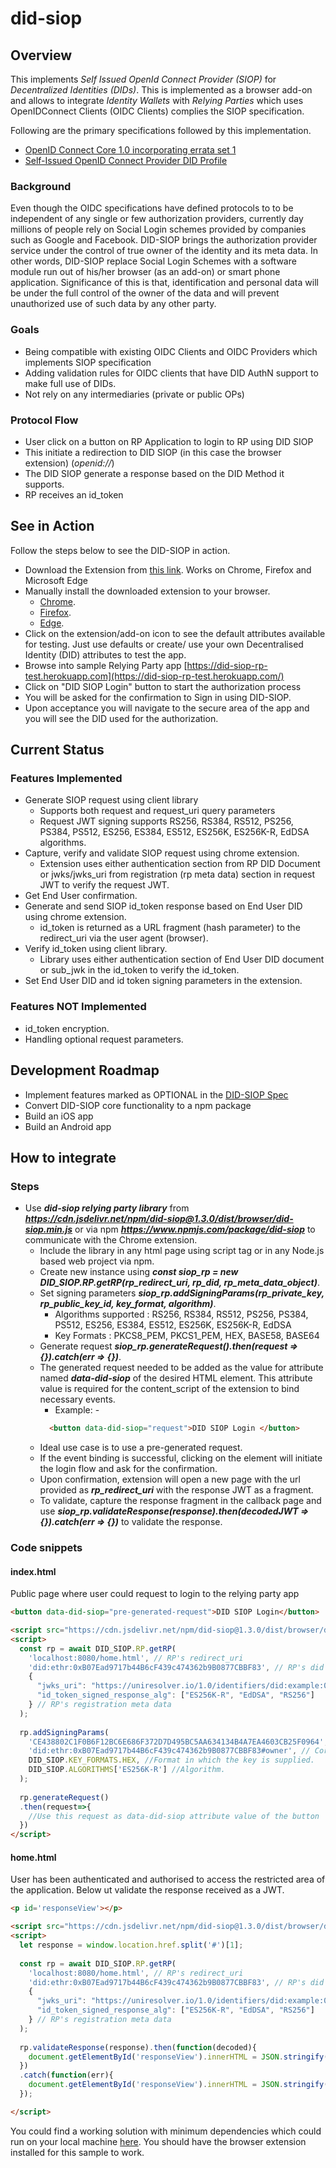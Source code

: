 # did-siop #

## Overview ##
This implements _Self Issued OpenId Connect Provider (SIOP)_ for _Decentralized Identities (DIDs)_. This is implemented  as a browser add-on and allows to integrate _Identity Wallets_ with _Relying Parties_ which uses OpenIDConnect Clients (OIDC Clients) complies the SIOP specification.

Following are the primary specifications followed by this implementation.
* [OpenID Connect Core 1.0 incorporating errata set 1](https://openid.net/specs/openid-connect-core-1_0.html#SelfIssued)
* [Self-Issued OpenID Connect Provider DID Profile](https://identity.foundation/did-siop/)

### Background ###
Even though the OIDC specifications have defined protocols to to be independent of any single or few authorization providers, currently day millions of people rely on Social Login schemes provided by companies such as Google and Facebook. DID-SIOP brings the authorization provider service under the control of true owner of the identity and its meta data. In other words, DID-SIOP replace Social Login Schemes with a software module run out of his/her browser (as an add-on) or smart phone application. Significance of this is that, identification and personal data will be under the full control of the owner of the data and will prevent unauthorized use of such data by any other party.

### Goals ###
* Being compatible with existing OIDC Clients and OIDC Providers which implements SIOP specification
* Adding validation rules for OIDC clients that have DID AuthN support to make full use of DIDs.
* Not rely on any intermediaries (private or public OPs)

### Protocol Flow ###
* User click on a button on RP Application to login to RP using DID SIOP
* This initiate a redirection to DID SIOP (in this case the browser extension) (_openid://<SIOP Request>_)
* The DID SIOP generate a response _*<SIOP Response>*_ based on the DID Method it supports.
* RP receives an id_token 


## See in Action ##
Follow the steps below to see the DID-SIOP in action.

- Download the Extension from [this link](https://drive.google.com/drive/folders/1h6Ow_ibp_Pet8oBkGKfCOSzKVFHgZM18). Works on Chrome, Firefox and Microsoft Edge
- Manually install the downloaded extension to your browser.
  * [Chrome](https://webkul.com/blog/how-to-install-the-unpacked-extension-in-chrome/).
  * [Firefox](https://extensionworkshop.com/documentation/develop/temporary-installation-in-firefox/).
  * [Edge](https://docs.microsoft.com/en-us/microsoft-edge/extensions/guides/adding-and-removing-extensions).
- Click on the extension/add-on icon to see the default attributes available for testing. Just use defaults or create/ use your own Decentralised Identity (DID) attributes to test the app.
- Browse into sample Relying Party app [https://did-siop-rp-test.herokuapp.com](https://did-siop-rp-test.herokuapp.com/)
- Click on "DID SIOP Login" button to start the authorization process
- You will be asked for the confirmation to Sign in using DID-SIOP.
- Upon acceptance you will navigate to the secure area of the app and you will see the DID used for the authorization.

## Current Status ##
### Features Implemented ###
* Generate SIOP request using client library
  * Supports both request and request_uri query parameters
  * Request JWT signing supports RS256, RS384, RS512, PS256, PS384, PS512, ES256, ES384, ES512, ES256K, ES256K-R, EdDSA algorithms.
* Capture, verify and validate SIOP request using chrome extension.
  * Extension uses either authentication section from RP DID Document or jwks/jwks_uri from registration (rp meta data) section in request JWT to verify the request JWT.
* Get End User confirmation.
* Generate and send SIOP id_token response based on End User DID using chrome extension.
  * id_token is returned as a URL fragment (hash parameter) to the redirect_uri via the user agent (browser).
* Verify id_token using client library.
  * Library uses either authentication section of End User DID document or sub_jwk in the id_token to verify the id_token.
* Set End User DID and id token signing parameters in the extension.

### Features NOT Implemented ###
* id_token encryption.
* Handling optional request parameters.

## Development Roadmap ##
- Implement features marked as OPTIONAL in the [DID-SIOP Spec](https://identity.foundation/did-siop/)
- Convert DID-SIOP core functionality to a npm package
- Build an iOS app
- Build an Android app

## How to integrate ##

### Steps
* Use ***did-siop relying party library*** from ***https://cdn.jsdelivr.net/npm/did-siop@1.3.0/dist/browser/did-siop.min.js*** or via npm ***https://www.npmjs.com/package/did-siop*** to communicate with the Chrome extension.
  * Include the library in any html page using script tag or in any Node.js based web project via npm.
  * Create new instance using ***const siop_rp = new DID_SIOP.RP.getRP(rp_redirect_uri, rp_did, rp_meta_data_object)***.
  * Set signing parameters ***siop_rp.addSigningParams(rp_private_key, rp_public_key_id, key_format, algorithm)***.
    * Algorithms supported : RS256, RS384, RS512, PS256, PS384, PS512, ES256, ES384, ES512, ES256K, ES256K-R, EdDSA
    * Key Formats : PKCS8_PEM, PKCS1_PEM, HEX, BASE58, BASE64
  * Generate request ***siop_rp.generateRequest().then(request => {}).catch(err => {})***.
  * The generated request needed to be added as the value for attribute named ***data-did-siop*** of the desired HTML element. This attribute value is required for the content_script of the extension to bind necessary events.
      * Example: - 
      ```html 
        <button data-did-siop="request">DID SIOP Login </button>
      ```
  * Ideal use case is to use a pre-generated request.
  * If the event binding is successful, clicking on the element will initiate the login flow and ask for the confirmation.
  * Upon confirmation, extension will open a new page with the url provided as ***rp_redirect_uri*** with the response JWT as a fragment.
  * To validate, capture the response fragment in the callback page and use ***siop_rp.validateResponse(response).then(decodedJWT => {}).catch(err => {})*** to validate the response.


### Code snippets
#### index.html
Public page where user could request to login to the relying party app
```html
<button data-did-siop="pre-generated-request">DID SIOP Login</button>

<script src="https://cdn.jsdelivr.net/npm/did-siop@1.3.0/dist/browser/did-siop.min.js"></script>
<script>
  const rp = await DID_SIOP.RP.getRP(
    'localhost:8080/home.html', // RP's redirect_uri
    'did:ethr:0xB07Ead9717b44B6cF439c474362b9B0877CBBF83', // RP's did
    {
      "jwks_uri": "https://uniresolver.io/1.0/identifiers/did:example:0xab;transform-keys=jwks",
      "id_token_signed_response_alg": ["ES256K-R", "EdDSA", "RS256"]
    } // RP's registration meta data
  );
			
  rp.addSigningParams(
    'CE438802C1F0B6F12BC6E686F372D7D495BC5AA634134B4A7EA4603CB25F0964', // Private key
    'did:ethr:0xB07Ead9717b44B6cF439c474362b9B0877CBBF83#owner', // Corresponding authentication method in RP's did document (to be used as kid value for key)
    DID_SIOP.KEY_FORMATS.HEX, //Format in which the key is supplied.
    DID_SIOP.ALGORITHMS['ES256K-R'] //Algorithm.
  );
  
  rp.generateRequest()
  .then(request=>{
    //Use this request as data-did-siop attribute value of the button
  })
</script>


```
#### home.html
User has been authenticated and authorised to access the restricted area of the application. Below ut validate the response received as a JWT.
```html
<p id='responseView'></p>

<script src="https://cdn.jsdelivr.net/npm/did-siop@1.3.0/dist/browser/did-siop.min.js"></script>
<script>
  let response = window.location.href.split('#')[1];
  
  const rp = await DID_SIOP.RP.getRP(
    'localhost:8080/home.html', // RP's redirect_uri
    'did:ethr:0xB07Ead9717b44B6cF439c474362b9B0877CBBF83', // RP's did
    {
      "jwks_uri": "https://uniresolver.io/1.0/identifiers/did:example:0xab;transform-keys=jwks",
      "id_token_signed_response_alg": ["ES256K-R", "EdDSA", "RS256"]
    } // RP's registration meta data
  );
  
  rp.validateResponse(response).then(function(decoded){
    document.getElementById('responseView').innerHTML = JSON.stringify(decoded);
  })
  .catch(function(err){
    document.getElementById('responseView').innerHTML = JSON.stringify(err);
  });

</script>
```
You could find a working solution with minimum dependencies which could run on your local machine [here](https://github.com/RadicalLedger/did-siop-rp-web-min). You should have the browser extension installed for this sample to work.
